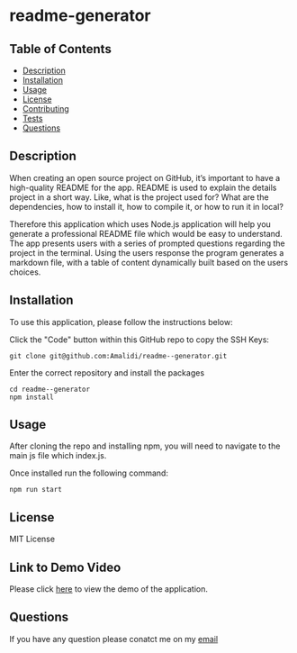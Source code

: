 # readme-generator

## Table of Contents

- [Description](#description)
- [Installation](#installation)
- [Usage](#usage)
- [License](#license)
- [Contributing](#contributing)
- [Tests](#tests)
- [Questions](#questions)

## Description

When creating an open source project on GitHub, it’s important to have a high-quality README for the app. README is used to explain the details project in a short way. Like, what is the project used for? What are the dependencies, how to install it, how to compile it, or how to run it in local?

Therefore this application which uses Node.js application will help you generate a professional README file which would be easy to understand. The app presents users with a series of prompted questions regarding the project in the terminal. Using the users response the program generates a markdown file, with a table of content dynamically built based on the users choices.

## Installation

To use this application, please follow the instructions below:

Click the "Code" button within this GitHub repo to copy the SSH Keys:

```
git clone git@github.com:Amalidi/readme--generator.git
```

Enter the correct repository and install the packages

```
cd readme--generator
npm install
```

## Usage

After cloning the repo and installing npm, you will need to navigate to the main js file which index.js.

Once installed run the following command:

```
npm run start
```

## License

MIT License

## Link to Demo Video

Please click [here]() to view the demo of the application.

## Questions

If you have any question please conatct me on my [email](A.idi12@outlook.com)
